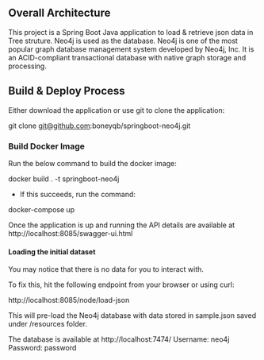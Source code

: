 
## Overall Architecture

This project is a Spring Boot Java application to load & retrieve json data in Tree struture.
Neo4j is used as the database. Neo4j is one of the most popular graph database management system developed by Neo4j, Inc. 
It is an ACID-compliant transactional database with native graph storage and processing.


## Build & Deploy Process

Either download the application or use git to clone the application:

git clone git@github.com:boneyqb/springboot-neo4j.git

### Build Docker Image

Run the below command to build the docker image: 

docker build . -t springboot-neo4j

* If this succeeds, run the command:

docker-compose up

Once the application is up and running the API details are available at http://localhost:8085/swagger-ui.html

#### Loading the initial dataset

You may notice that there is no data for you to interact with. 

To fix this, hit the following endpoint from your browser or using curl:

http://localhost:8085/node/load-json

This will pre-load the Neo4j database with data stored in sample.json saved under /resources folder.

The database is available at http://localhost:7474/ 
Username: neo4j
Password: password
